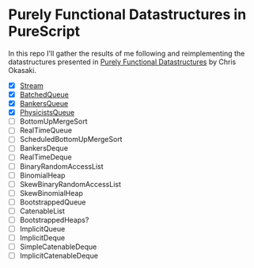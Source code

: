 # Purely Functional Datastructures in PureScript

In this repo I'll gather the results of me following and reimplementing the
datastructures presented in
[Purely Functional Datastructures](https://www.cs.cmu.edu/~rwh/theses/okasaki.pdf)
by Chris Okasaki.


- [x] [Stream](src/Stream.purs)
- [x] [BatchedQueue](src/BatchedQueue.purs)
- [x] [BankersQueue](src/BankersQueue.purs)
- [x] [PhysicistsQueue](src/PhysicistsQueue.purs)
- [ ] BottomUpMergeSort
- [ ] RealTimeQueue
- [ ] ScheduledBottomUpMergeSort
- [ ] BankersDeque
- [ ] RealTimeDeque
- [ ] BinaryRandomAccessList
- [ ] BinomialHeap
- [ ] SkewBinaryRandomAccessList
- [ ] SkewBinomialHeap
- [ ] BootstrappedQueue
- [ ] CatenableList
- [ ] BootstrappedHeaps?
- [ ] ImplicitQueue
- [ ] ImplicitDeque
- [ ] SimpleCatenableDeque
- [ ] ImplicitCatenableDeque
